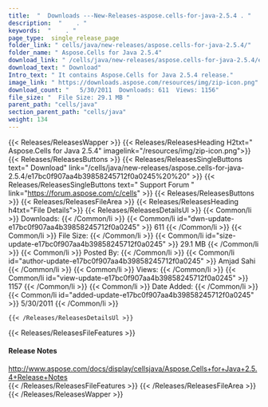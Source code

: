 ```yaml
---
title:  "  Downloads ---New-Releases-aspose.cells-for-java-2.5.4 . " 
description:  "    . " 
keywords:  "    . " 
page_type:  single_release_page
folder_link: " cells/java/new-releases/aspose.cells-for-java-2.5.4/"
folder_name: " Aspose.Cells for Java 2.5.4"
download_link: " /cells/java/new-releases/aspose.cells-for-java-2.5.4/e17bc0f907aa4b39858245712f0a0245"
download_text: " Download"
Intro_text: " It contains Aspose.Cells for Java 2.5.4 release."
image_link: " https://downloads.aspose.com/resources/img/zip-icon.png"
download_count: "   5/30/2011  Downloads: 611  Views: 1156"
file_size: "  File Size: 29.1 MB "
parent_path: "cells/java"
section_parent_path: "cells/java"
weight: 134 
---
```


{{< Releases/ReleasesWapper >}}
  {{< Releases/ReleasesHeading H2txt=" Aspose.Cells for Java 2.5.4" imagelink="/resources/img/zip-icon.png">}}
  {{< Releases/ReleasesButtons >}}
    {{< Releases/ReleasesSingleButtons text=" Download" link="/cells/java/new-releases/aspose.cells-for-java-2.5.4/e17bc0f907aa4b39858245712f0a0245%20%20" >}}
    {{< Releases/ReleasesSingleButtons text=" Support Forum " link="https://forum.aspose.com/c/cells" >}}
  {{< Releases/ReleasesButtons >}}
  {{< Releases/ReleasesFileArea >}}
    {{< Releases/ReleasesHeading h4txt="File Details">}}
    {{< Releases/ReleasesDetailsUl >}}
            {{< Common/li  >}} Downloads: {{< /Common/li >}} 
      {{< Common/li id="dwn-update-e17bc0f907aa4b39858245712f0a0245" >}} 611 {{< /Common/li >}} 
      {{< Common/li  >}} File Size: {{< /Common/li >}} 
      {{< Common/li id="size-update-e17bc0f907aa4b39858245712f0a0245" >}} 29.1 MB {{< /Common/li >}} 
      {{< Common/li  >}} Posted By: {{< /Common/li >}} 
      {{< Common/li id="author-update-e17bc0f907aa4b39858245712f0a0245" >}} Amjad Sahi {{< /Common/li >}} 
      {{< Common/li  >}} Views: {{< /Common/li >}} 
      {{< Common/li id="view-update-e17bc0f907aa4b39858245712f0a0245" >}} 1157 {{< /Common/li >}} 
      {{< Common/li  >}} Date Added: {{< /Common/li >}} 
      {{< Common/li id="added-update-e17bc0f907aa4b39858245712f0a0245" >}} 5/30/2011 {{< /Common/li >}} 

    {{< /Releases/ReleasesDetailsUl >}}

  {{< Releases/ReleasesFileFeatures >}}
      <h4>Release Notes</h4><div><a href="http://www.aspose.com/docs/display/cellsjava/Aspose.Cells+for+Java+2.5.4+Release+Notes">http://www.aspose.com/docs/display/cellsjava/Aspose.Cells+for+Java+2.5.4+Release+Notes</a></div>
  {{< /Releases/ReleasesFileFeatures >}}
 {{< /Releases/ReleasesFileArea >}}
{{< /Releases/ReleasesWapper >}}



